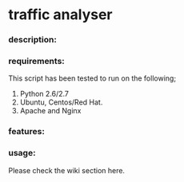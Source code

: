 # traffic analyser

### description:

### requirements:

This script has been tested to run on the following;

1. Python 2.6/2.7
1. Ubuntu, Centos/Red Hat.
1. Apache and Nginx

### features:

### usage:

Please check the wiki section here.
